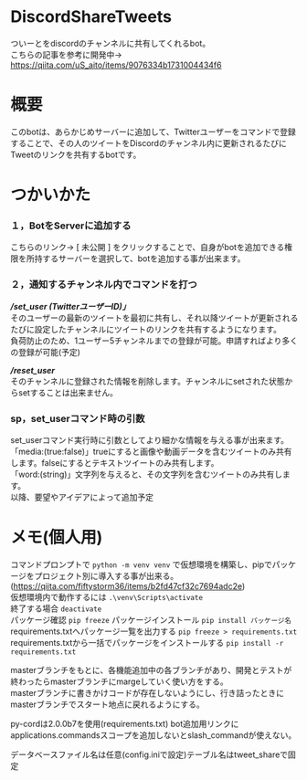 # DiscordShareTweets
ついーとをdiscordのチャンネルに共有してくれるbot。  
こちらの記事を参考に開発中→ https://qiita.com/uS_aito/items/9076334b1731004434f6
  
# 概要
このbotは、あらかじめサーバーに追加して、Twitterユーザーをコマンドで登録することで、その人のツイートをDiscordのチャンネル内に更新されるたびにTweetのリンクを共有するbotです。  
  
# つかいかた
### １，BotをServerに追加する
こちらのリンク→ [ 未公開 ] をクリックすることで、自身がbotを追加できる権限を所持するサーバーを選択して、botを追加する事が出来ます。  
  
### ２，通知するチャンネル内でコマンドを打つ
***/set_user (TwitterユーザーID)」***  
そのユーザーの最新のツイートを最初に共有し、それ以降ツイートが更新されるたびに設定したチャンネルにツイートのリンクを共有するようになります。  
負荷防止のため、1ユーザー5チャンネルまでの登録が可能。申請すればより多くの登録が可能(予定)  
  
***/reset_user***  
そのチャンネルに登録された情報を削除します。チャンネルにsetされた状態からsetすることは出来ません。  
  
### sp，set_userコマンド時の引数
set_userコマンド実行時に引数としてより細かな情報を与える事が出来ます。  
「media:(true:false)」trueにすると画像や動画データを含むツイートのみ共有します。falseにするとテキストツイートのみ共有します。  
「word:(string)」文字列を与えると、その文字列を含むツイートのみ共有します。  
以降、要望やアイデアによって追加予定  

# メモ(個人用)
コマンドプロンプトで ```python -m venv venv``` で仮想環境を構築し、pipでパッケージをプロジェクト別に導入する事が出来る。(https://qiita.com/fiftystorm36/items/b2fd47cf32c7694adc2e)  
仮想環境内で動作するには ```.\venv\Scripts\activate```  
終了する場合 ```deactivate```  
パッケージ確認 ```pip freeze```
パッケージインストール ```pip install パッケージ名```
requirements.txtへパッケージ一覧を出力する ```pip freeze > requirements.txt```
requirements.txtから一括でパッケージをインストールする ```pip install -r requirements.txt```

masterブランチをもとに、各機能追加中の各ブランチがあり、開発とテストが終わったらmasterブランチにmargeしていく使い方をする。  
masterブランチに書きかけコードが存在しないようにし、行き詰ったときにmasterブランチでスタート地点に戻れるようにする。  

py-cordは2.0.0b7を使用(requirements.txt)
bot追加用リンクにapplications.commandsスコープを追加しないとslash_commandが使えない。

データベースファイル名は任意(config.iniで設定)テーブル名はtweet_shareで固定